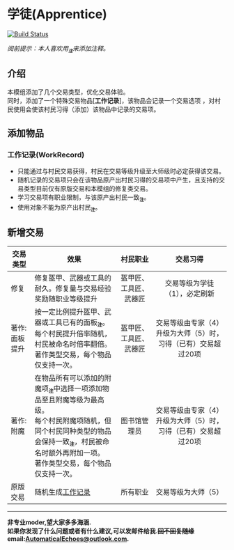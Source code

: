 # 学徒(Apprentice)
[![Build Status](https://img.shields.io/badge/MinecraftForge-1.20.x-brightgreen)](https://github.com/MinecraftForge/MinecraftForge?branch=1.20.x)

_阅前提示：本人喜欢用<sub title="如果影响你观看就先给你道个歉啦！>-<" >**`注`**</sub>来添加注释。_
## 介绍

本模组添加了几个交易类型，优化交易体验。  
同时，添加了一个特殊交易物品[**工作记录**]，该物品会记录一个交易选项 ，对村民使用会使该村民习得（添加）该物品中记录的交易项。  

## 添加物品
### 工作记录(WorkRecord)
- 只能通过与村民交易获得，村民在交易等级升级至大师级时必定获得该交易。
- 随机记录的交易项只会在该物品原产出村民习得的交易项中产生，且支持的交易类型目前仅有原版交易和本模组的修复类交易。
- 学习交易项有职业限制，与该原产出村民一致<sub title="我一个文弱的图书管理员，怎么会打铁呢？" >**`注`**</sub>。
- 使用对象不能为原产出村民<sub title="禁止左脚踩右脚" >**`注`**</sub>。

## 新增交易

|交易类型|效果|村民职业|交易习得|
|---|---|:---:|:---:|
|修复|修复盔甲、武器或工具的耐久。修复量与交易经验奖励随职业等级提升|盔甲匠、工具匠、武器匠|交易等级为学徒（1），必定刷新|
|著作:面板提升|按一定比例提升盔甲、武器或工具已有的面板<sub title="有攻加攻速，有攻击力加攻击力，有XX加XX" >**`注`**</sub>。<br>每个村民提升倍率随机，村民被命名时倍率翻倍。<br>著作类型交易，每个物品仅支持一次。|盔甲匠、工具匠、武器匠|交易等级由专家（4）升级为大师（5）时，习得（已有）交易超过20项|
|著作:附魔|在物品所有可以添加的附魔项<sub title="兼容其他模组附魔，诅咒类型除外" >**`注`**</sub>中选择一项添加物品至且附魔等级为最高级。<br>每个村民附魔项随机，但同个村民同种类型的物品会保持一致<sub title="随机值在交易选项生成时已经固定，例如，根据计算，无论材质所有斧头都会附加一个锋利V，但镐子类附加的可能是耐久III" >**`注`**</sub>，村民被命名时额外再附加一项。<br>著作类型交易，每个物品仅支持一次。|图书馆管理员|交易等级由专家（4）升级为大师（5）时，习得（已有）交易超过20项|
|原版交易|随机生成[工作记录](#工作记录(WorkRecord))|所有职业|交易等级为大师（5）|
___
**非专业moder,望大家多多海涵.  
如果你发现了什么问题或者有什么建议,可以发邮件给我.~~回不回复随缘~~  
email:AutomaticalEchoes@outlook.com.**
